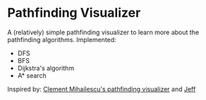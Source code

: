 # Pathfinding Visualizer

A (relatively) simple pathfinding visualizer to learn more about the pathfinding algorithms. Implemented:
- DFS
- BFS
- Dijkstra's algorithm
- A* search

Inspired by: [Clement Mihailescu's pathfinding visualizer](https://github.com/clementmihailescu/Pathfinding-Visualizer) and [Jeff](https://github.com/Jeffersonlii/Pathfinder)
